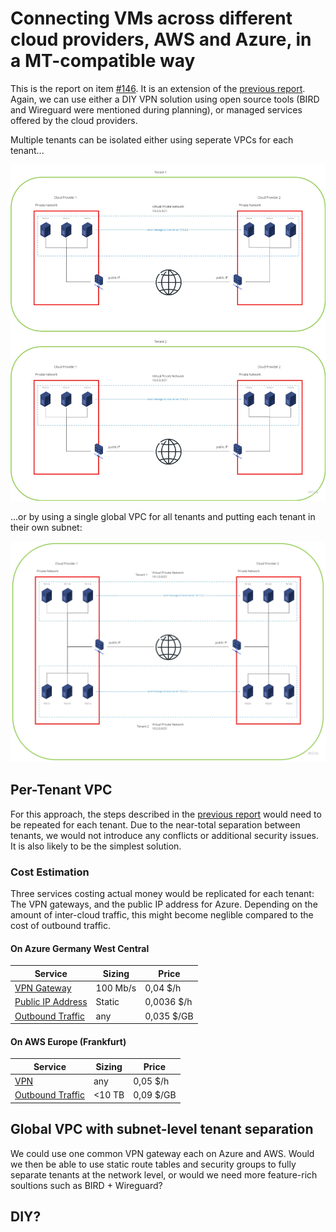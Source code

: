 # Connecting VMs across different cloud providers, AWS and Azure, in a MT-compatible way

This is the report on item [#146](https://app.clubhouse.io/thinkdeep/story/146/investigate-and-design-an-architecture-to-connect-the-vms-across-different-cloud-providers-revisited). It is an extension of the [previous report](Azure-AWS-VPN.md). Again, we can use either a DIY VPN solution using open source tools (BIRD and Wireguard were mentioned during planning), or managed services offered by the cloud providers.

Multiple tenants can be isolated either using seperate VPCs for each tenant...

![](img/per-tenant-vpc.jpg)

...or by using a single global VPC for all tenants and putting each tenant in their own subnet:

![](img/global-vpc.jpg)

## Per-Tenant VPC

For this approach, the steps described in the [previous report](Azure-AWS-VPN.md) would need to be repeated for each tenant. Due to the near-total separation between tenants, we would not introduce any conflicts or additional security issues. It is also likely to be the simplest solution.

### Cost Estimation

Three services costing actual money would be replicated for each tenant: The VPN gateways, and the public IP address for Azure. Depending on the amount of inter-cloud traffic, this might become neglible compared to the cost of outbound traffic.

#### On Azure Germany West Central

| Service                | Sizing   | Price      |
| ---------------------- | -------- | ---------- |
| [VPN Gateway][1]       | 100 Mb/s | 0,04 \$/h  |
| [Public IP Address][2] | Static   | 0,0036 $/h |
| [Outbound Traffic][1]  | any      | 0,035 $/GB |

#### On AWS Europe (Frankfurt)

| Service               | Sizing | Price     |
| --------------------- | ------ | --------- |
| [VPN][3]              | any    | 0,05 $/h  |
| [Outbound Traffic][4] | <10 TB | 0,09 $/GB |

## Global VPC with subnet-level tenant separation

We could use one common VPN gateway each on Azure and AWS. Would we then be able to use static route tables and security groups to fully separate tenants at the network level, or would we need more feature-rich soultions such as BIRD + Wireguard?

## DIY?


[1]: https://azure.microsoft.com/en-us/pricing/details/vpn-gateway/
[2]: https://azure.microsoft.com/en-us/pricing/details/ip-addresses/
[3]: https://aws.amazon.com/de/vpn/pricing/
[4]: https://aws.amazon.com/de/ec2/pricing/on-demand/
